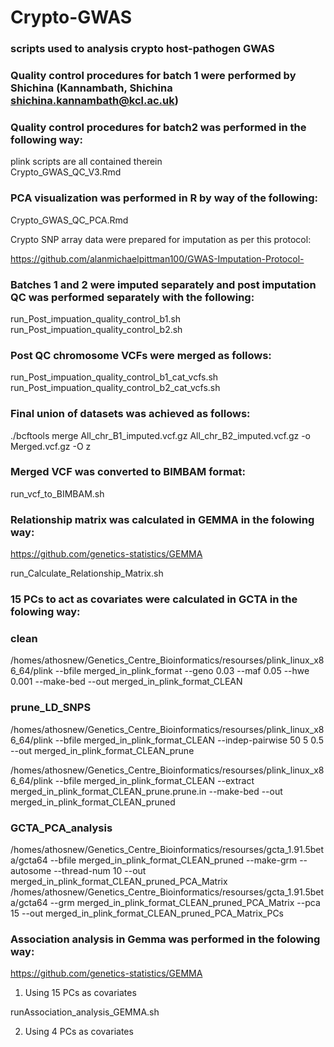 # Crypto-GWAS

### scripts used to analysis crypto host-pathogen GWAS

### Quality control procedures for batch 1 were performed by Shichina (Kannambath, Shichina <shichina.kannambath@kcl.ac.uk>)  

### Quality control procedures for batch2 was performed in the following way:  

plink scripts are all contained therein  
Crypto_GWAS_QC_V3.Rmd  

### PCA visualization was performed in R by way of the following:  

Crypto_GWAS_QC_PCA.Rmd  

Crypto SNP array data were prepared for imputation as per this protocol:  

https://github.com/alanmichaelpittman100/GWAS-Imputation-Protocol-  

### Batches 1 and 2 were imputed separately and post imputation QC was performed separately with the following:  

run_Post_impuation_quality_control_b1.sh  
run_Post_impuation_quality_control_b2.sh  

### Post QC chromosome VCFs were merged as follows:  

run_Post_impuation_quality_control_b1_cat_vcfs.sh  
run_Post_impuation_quality_control_b2_cat_vcfs.sh  

### Final union of datasets was achieved as follows:  

./bcftools merge All_chr_B1_imputed.vcf.gz All_chr_B2_imputed.vcf.gz -o Merged.vcf.gz -O z

### Merged VCF was converted to BIMBAM format:  

run_vcf_to_BIMBAM.sh  

### Relationship matrix was calculated in GEMMA in the folowing way:  

https://github.com/genetics-statistics/GEMMA  

run_Calculate_Relationship_Matrix.sh  

### 15 PCs to act as covariates were calculated in GCTA in the folowing way: 

### clean  
/homes/athosnew/Genetics_Centre_Bioinformatics/resourses/plink_linux_x86_64/plink --bfile merged_in_plink_format --geno 0.03 --maf 0.05 --hwe 0.001 --make-bed --out merged_in_plink_format_CLEAN  
### prune_LD_SNPS  
/homes/athosnew/Genetics_Centre_Bioinformatics/resourses/plink_linux_x86_64/plink --bfile merged_in_plink_format_CLEAN --indep-pairwise 50 5 0.5 --out merged_in_plink_format_CLEAN_prune  

/homes/athosnew/Genetics_Centre_Bioinformatics/resourses/plink_linux_x86_64/plink --bfile merged_in_plink_format_CLEAN  --extract merged_in_plink_format_CLEAN_prune.prune.in --make-bed --out merged_in_plink_format_CLEAN_pruned  


### GCTA_PCA_analysis
/homes/athosnew/Genetics_Centre_Bioinformatics/resourses/gcta_1.91.5beta/gcta64 --bfile merged_in_plink_format_CLEAN_pruned --make-grm --autosome --thread-num 10 --out merged_in_plink_format_CLEAN_pruned_PCA_Matrix  
/homes/athosnew/Genetics_Centre_Bioinformatics/resourses/gcta_1.91.5beta/gcta64 --grm merged_in_plink_format_CLEAN_pruned_PCA_Matrix --pca 15 --out merged_in_plink_format_CLEAN_pruned_PCA_Matrix_PCs

### Association analysis in Gemma was performed in the folowing way:  

https://github.com/genetics-statistics/GEMMA  

1) Using 15 PCs as covariates  

runAssociation_analysis_GEMMA.sh  

2) Using 4 PCs as covariates  

